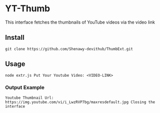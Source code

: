 # YT-Thumb

This interface fetches the thumbnails of YouTube videos via the video link

## Install

`git clone https://github.com/Shenawy-devithub/ThumbExt.git`

## Usage

`node extr.js
Put Your Youtube Video: <VIDEO-LINK>`

### Output Example

`Youtube Thumbnail Url: https://img.youtube.com/vi/i_LwzRVP7bg/maxresdefault.jpg
Closing the interface`